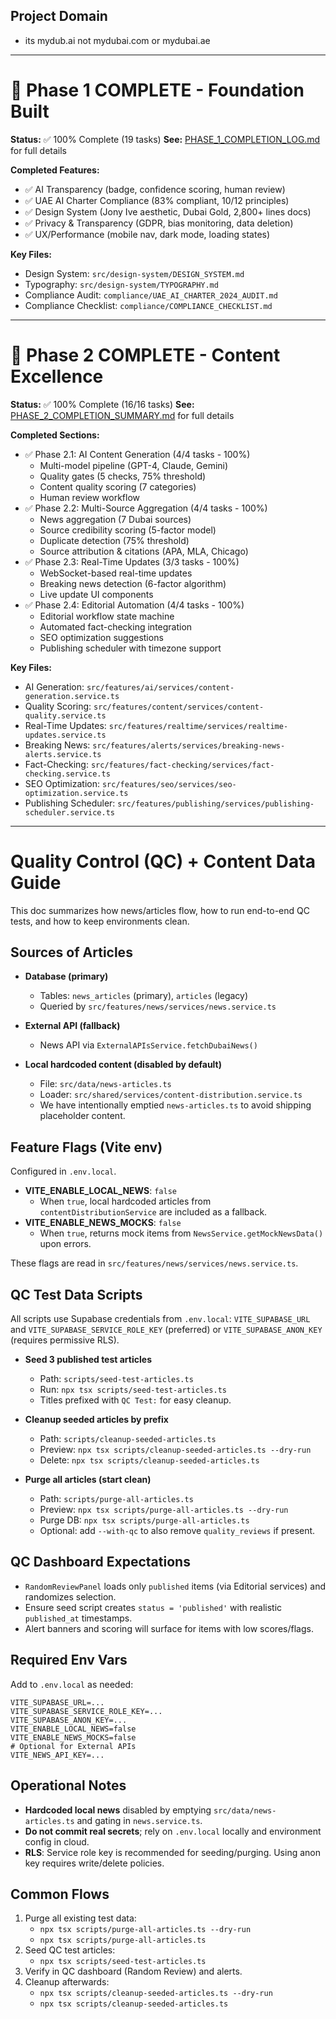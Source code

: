 ## Project Domain
- its mydub.ai not mydubai.com or mydubai.ae

---

# 🎉 Phase 1 COMPLETE - Foundation Built

**Status:** ✅ 100% Complete (19 tasks)
**See:** [PHASE_1_COMPLETION_LOG.md](./PHASE_1_COMPLETION_LOG.md) for full details

**Completed Features:**
- ✅ AI Transparency (badge, confidence scoring, human review)
- ✅ UAE AI Charter Compliance (83% compliant, 10/12 principles)
- ✅ Design System (Jony Ive aesthetic, Dubai Gold, 2,800+ lines docs)
- ✅ Privacy & Transparency (GDPR, bias monitoring, data deletion)
- ✅ UX/Performance (mobile nav, dark mode, loading states)

**Key Files:**
- Design System: `src/design-system/DESIGN_SYSTEM.md`
- Typography: `src/design-system/TYPOGRAPHY.md`
- Compliance Audit: `compliance/UAE_AI_CHARTER_2024_AUDIT.md`
- Compliance Checklist: `compliance/COMPLIANCE_CHECKLIST.md`

---

# 🎉 Phase 2 COMPLETE - Content Excellence

**Status:** ✅ 100% Complete (16/16 tasks)
**See:** [PHASE_2_COMPLETION_SUMMARY.md](./PHASE_2_COMPLETION_SUMMARY.md) for full details

**Completed Sections:**
- ✅ Phase 2.1: AI Content Generation (4/4 tasks - 100%)
  - Multi-model pipeline (GPT-4, Claude, Gemini)
  - Quality gates (5 checks, 75% threshold)
  - Content quality scoring (7 categories)
  - Human review workflow
- ✅ Phase 2.2: Multi-Source Aggregation (4/4 tasks - 100%)
  - News aggregation (7 Dubai sources)
  - Source credibility scoring (5-factor model)
  - Duplicate detection (75% threshold)
  - Source attribution & citations (APA, MLA, Chicago)
- ✅ Phase 2.3: Real-Time Updates (3/3 tasks - 100%)
  - WebSocket-based real-time updates
  - Breaking news detection (6-factor algorithm)
  - Live update UI components
- ✅ Phase 2.4: Editorial Automation (4/4 tasks - 100%)
  - Editorial workflow state machine
  - Automated fact-checking integration
  - SEO optimization suggestions
  - Publishing scheduler with timezone support

**Key Files:**
- AI Generation: `src/features/ai/services/content-generation.service.ts`
- Quality Scoring: `src/features/content/services/content-quality.service.ts`
- Real-Time Updates: `src/features/realtime/services/realtime-updates.service.ts`
- Breaking News: `src/features/alerts/services/breaking-news-alerts.service.ts`
- Fact-Checking: `src/features/fact-checking/services/fact-checking.service.ts`
- SEO Optimization: `src/features/seo/services/seo-optimization.service.ts`
- Publishing Scheduler: `src/features/publishing/services/publishing-scheduler.service.ts`

---

# Quality Control (QC) + Content Data Guide

This doc summarizes how news/articles flow, how to run end-to-end QC tests, and how to keep environments clean.

## Sources of Articles

* __Database (primary)__
  - Tables: `news_articles` (primary), `articles` (legacy)
  - Queried by `src/features/news/services/news.service.ts`

* __External API (fallback)__
  - News API via `ExternalAPIsService.fetchDubaiNews()`

* __Local hardcoded content (disabled by default)__
  - File: `src/data/news-articles.ts`
  - Loader: `src/shared/services/content-distribution.service.ts`
  - We have intentionally emptied `news-articles.ts` to avoid shipping placeholder content.

## Feature Flags (Vite env)

Configured in `.env.local`.

* __VITE_ENABLE_LOCAL_NEWS__: `false`
  - When `true`, local hardcoded articles from `contentDistributionService` are included as a fallback.
* __VITE_ENABLE_NEWS_MOCKS__: `false`
  - When `true`, returns mock items from `NewsService.getMockNewsData()` upon errors.

These flags are read in `src/features/news/services/news.service.ts`.

## QC Test Data Scripts

All scripts use Supabase credentials from `.env.local`:
`VITE_SUPABASE_URL` and `VITE_SUPABASE_SERVICE_ROLE_KEY` (preferred) or `VITE_SUPABASE_ANON_KEY` (requires permissive RLS).

* __Seed 3 published test articles__
  - Path: `scripts/seed-test-articles.ts`
  - Run: `npx tsx scripts/seed-test-articles.ts`
  - Titles prefixed with `QC Test:` for easy cleanup.

* __Cleanup seeded articles by prefix__
  - Path: `scripts/cleanup-seeded-articles.ts`
  - Preview: `npx tsx scripts/cleanup-seeded-articles.ts --dry-run`
  - Delete: `npx tsx scripts/cleanup-seeded-articles.ts`

* __Purge all articles (start clean)__
  - Path: `scripts/purge-all-articles.ts`
  - Preview: `npx tsx scripts/purge-all-articles.ts --dry-run`
  - Purge DB: `npx tsx scripts/purge-all-articles.ts`
  - Optional: add `--with-qc` to also remove `quality_reviews` if present.

## QC Dashboard Expectations

* `RandomReviewPanel` loads only `published` items (via Editorial services) and randomizes selection.
* Ensure seed script creates `status = 'published'` with realistic `published_at` timestamps.
* Alert banners and scoring will surface for items with low scores/flags.

## Required Env Vars

Add to `.env.local` as needed:

```
VITE_SUPABASE_URL=...
VITE_SUPABASE_SERVICE_ROLE_KEY=...
VITE_SUPABASE_ANON_KEY=...
VITE_ENABLE_LOCAL_NEWS=false
VITE_ENABLE_NEWS_MOCKS=false
# Optional for External APIs
VITE_NEWS_API_KEY=...
```

## Operational Notes

* __Hardcoded local news__ disabled by emptying `src/data/news-articles.ts` and gating in `news.service.ts`.
* __Do not commit real secrets__; rely on `.env.local` locally and environment config in cloud.
* __RLS__: Service role key is recommended for seeding/purging. Using anon key requires write/delete policies.

## Common Flows

1. Purge all existing test data:
   - `npx tsx scripts/purge-all-articles.ts --dry-run`
   - `npx tsx scripts/purge-all-articles.ts`
2. Seed QC test articles:
   - `npx tsx scripts/seed-test-articles.ts`
3. Verify in QC dashboard (Random Review) and alerts.
4. Cleanup afterwards:
   - `npx tsx scripts/cleanup-seeded-articles.ts --dry-run`
   - `npx tsx scripts/cleanup-seeded-articles.ts`